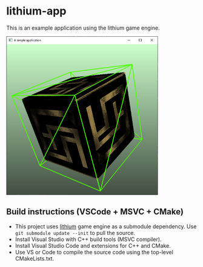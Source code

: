# lithium-app

This is an example application using the lithium game engine.

<img src="screenshot.png" alt="screenshot" width="400"/>

## Build instructions (VSCode + MSVC + CMake)
* This project uses [lithium](https://github.com/filipfur/lithium-app.git) game engine as a submodule dependency. Use ```git submodule update --init``` to pull the source.
* Install Visual Studio with C++ build tools (MSVC compiler).
* Install Visual Studio Code and extensions for C++ and CMake.
* Use VS or Code to compile the source code using the top-level CMakeLists.txt.